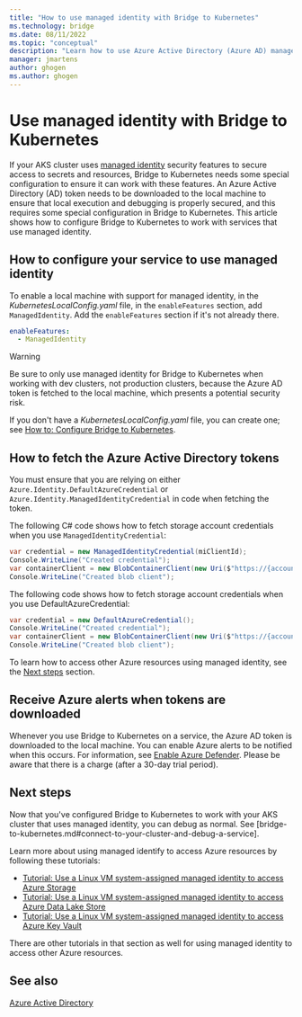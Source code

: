 ```yaml
---
title: "How to use managed identity with Bridge to Kubernetes"
ms.technology: bridge
ms.date: 08/11/2022
ms.topic: "conceptual"
description: "Learn how to use Azure Active Directory (Azure AD) managed identity in an AKS cluster with Bridge to Kubernetes"
manager: jmartens
author: ghogen
ms.author: ghogen
---
```

# Use managed identity with Bridge to Kubernetes

If your AKS cluster uses [managed identity](/azure/active-directory/managed-identities-azure-resources/overview) security features to secure access to secrets and resources, Bridge to Kubernetes needs some special configuration to ensure it can work with these features. An Azure Active Directory (AD) token needs to be downloaded to the local machine to ensure that local execution and debugging is properly secured, and this requires some special configuration in Bridge to Kubernetes. This article shows how to configure Bridge to Kubernetes to work with services that use managed identity.

## How to configure your service to use managed identity

To enable a local machine with support for managed identity, in the *KubernetesLocalConfig.yaml* file, in the `enableFeatures` section, add `ManagedIdentity`. Add the `enableFeatures` section if it's not already there.

```yaml
enableFeatures:
  - ManagedIdentity
```

> [!WARNING]
> Be sure to only use managed identity for Bridge to Kubernetes when working with dev clusters, not production clusters, because the Azure AD token is fetched to the local machine, which presents a potential security risk.

If you don't have a *KubernetesLocalConfig.yaml* file, you can create one; see [How to: Configure Bridge to Kubernetes](configure-bridge-to-kubernetes.md).

## How to fetch the Azure Active Directory tokens

You must ensure that you are relying on either `Azure.Identity.DefaultAzureCredential` or `Azure.Identity.ManagedIdentityCredential` in code when fetching the token.

The following C# code shows how to fetch storage account credentials when you use `ManagedIdentityCredential`:

```csharp
var credential = new ManagedIdentityCredential(miClientId);
Console.WriteLine("Created credential");
var containerClient = new BlobContainerClient(new Uri($"https://{accountName}.blob.windows.net/{containerName}"), credential);
Console.WriteLine("Created blob client");
```

The following code shows how to fetch storage account credentials when you use DefaultAzureCredential:

```csharp
var credential = new DefaultAzureCredential();
Console.WriteLine("Created credential");
var containerClient = new BlobContainerClient(new Uri($"https://{accountName}.blob.windows.net/{containerName}"), credential);
Console.WriteLine("Created blob client");
```

To learn how to access other Azure resources using managed identity, see the [Next steps](#next-steps) section.

## Receive Azure alerts when tokens are downloaded

Whenever you use Bridge to Kubernetes on a service, the Azure AD token is downloaded to the local machine. You can enable Azure alerts to be notified when this occurs. For information, see [Enable Azure Defender](/azure/security-center/enable-azure-defender). Please be aware that there is a charge (after a 30-day trial period).

## Next steps

Now that you've configured Bridge to Kubernetes to work with your AKS cluster that uses managed identity, you can debug as normal. See [bridge-to-kubernetes.md#connect-to-your-cluster-and-debug-a-service].

Learn more about using managed identify to access Azure resources by following these tutorials:

- [Tutorial: Use a Linux VM system-assigned managed identity to access Azure Storage](/azure/active-directory/managed-identities-azure-resources/tutorial-linux-vm-access-storage)
- [Tutorial: Use a Linux VM system-assigned managed identity to access Azure Data Lake Store](/azure/active-directory/managed-identities-azure-resources/tutorial-linux-vm-access-datalake)
- [Tutorial: Use a Linux VM system-assigned managed identity to access Azure Key Vault](/azure/active-directory/managed-identities-azure-resources/tutorial-linux-vm-access-nonaad)

There are other tutorials in that section as well for using managed identity to access other Azure resources.

## See also

[Azure Active Directory](/azure/active-directory/managed-identities-azure-resources/)
